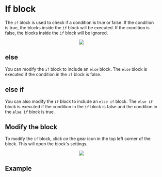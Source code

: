 # If block

The `if` block is used to check if a condition is true or false. If the condition is true, the blocks inside the `if` block will be executed. If the condition is false, the blocks inside the `if` block will be ignored.

<p align="center">
  <img src="../../../res/images/blocks/logic/if/if.png" />
</p>

## else

You can modify the `if` block to include an `else` block. The `else` block is executed if the condition in the `if` block is false.

## else if

You can also modify the `if` block to include an `else if` block. The `else if` block is executed if the condition in the `if` block is false and the condition in the `else if` block is true.

## Modify the block

To modify the `if` block, click on the gear icon in the top left corner of the block. This will open the block's settings.

<p align="center">
  <img src="../../../res/images/blocks/logic/if/if_gear.png" />
</p>

## Example

